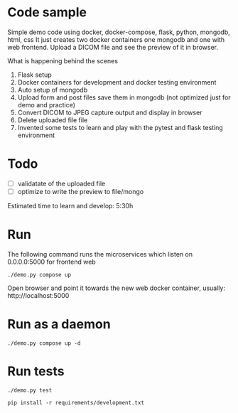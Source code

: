 # Code sample
Simple demo code using docker, docker-compose, flask, python, mongodb, html, css
It just creates two docker containers one mongodb and one with web frontend.
Upload a DICOM file and see the preview of it in browser.

What is happening behind the scenes
1. Flask setup
2. Docker containers for development and docker testing environment
3. Auto setup of mongodb
4. Upload form and post files save them in mongodb (not optimized just for demo and practice)
5. Convert DICOM to JPEG capture output and display in browser
6. Delete uploaded file file
7. Invented some tests to learn and play with the pytest and flask testing environment

# Todo
- [ ] validatate of the uploaded file
- [ ] optimize to write the preview to file/mongo 

Estimated time to learn and develop:
5:30h

# Run

The following command runs the microservices which listen on 0.0.0.0:5000 for frontend web
```
./demo.py compose up
```
Open browser and point it towards the new web docker container, usually:
http://localhost:5000


# Run as a daemon 
```
./demo.py compose up -d
```

# Run tests
```
./demo.py test
```

```
pip install -r requirements/development.txt
```
